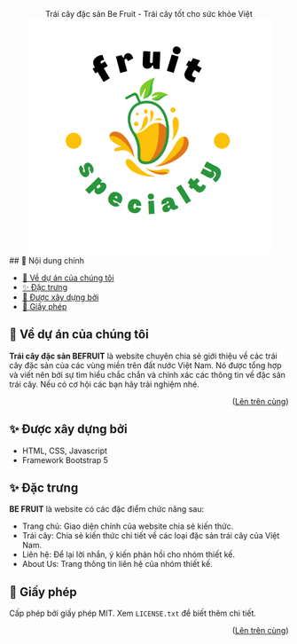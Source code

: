 <div align="center">Trái cây đặc sản Be Fruit - Trái cây tốt cho sức khỏe Việt
<img src="./images/logo_3.png"> </div>
<a name="top"></a>
## 📜 Nội dung chính

- [🎉 Về dự án của chúng tôi](#-about-our-project)
- [✨ Đặc trưng](#-feature)
- [🔨 Được xây dựng bởi](#-build-with)
- [📃 Giấy phép](#-license)

## 🎉 Về dự án của chúng tôi

**Trái cây đặc sản BEFRUIT** là website chuyên chia sẻ giới thiệu về các trái cây đặc sản của các vùng miền trên đất nước Việt Nam. Nó được tổng hợp và viết nên bởi sự tìm hiểu chắc chắn và chính xác các thông tin về đặc sản trái cây. Nếu có cơ hội các bạn hãy trải nghiệm nhé. 

<p align="right">(<a href="#top">Lên trên cùng</a>)</p>

## ✨ Được xây dựng bởi

- HTML, CSS, Javascript
- Framework Bootstrap 5

## ✨ Đặc trưng
**BE FRUIT** là website có các đặc điểm chức năng sau:

- Trang chủ: Giao diện chính của website chia sẻ kiến thức.
- Trái cây: Chia sẻ kiến thức chi tiết về các loại đặc sản trái cây của Việt Nam.
- Liên hệ: Để lại lời nhắn, ý kiến phản hồi cho nhóm thiết kế.
- About Us: Trang thông tin liên hệ của nhóm thiết kế.

## 📃 Giấy phép

Cấp phép bởi giấy phép MIT. Xem `LICENSE.txt` để biết thêm chi tiết.

<p align="right">(<a href="#top">Lên trên cùng</a>)</p>
